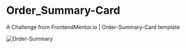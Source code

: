 # Order_Summary-Card
A Challenge from FrontendMentor.io | Order-Summary-Card template 

![Order-Summary](https://github.com/vaishnav196/Order_Summary-Card/assets/107029372/7ddd0acb-2d32-407c-9923-9602bdabf350)
